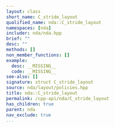 ```yaml
---
layout: class
short_name: C_stride_layout
qualified_name: nda::C_stride_layout
namespaces: [nda]
includer: nda/nda.hpp
brief: ""
desc: ""
methods: []
non_member_functions: []
example:
  desc: __MISSING__
  code: __MISSING__
see-also: []
signature: struct C_stride_layout
source: nda/layout/policies.hpp
title: nda::C_stride_layout
permalink: /cpp-api/nda/C_stride_layout
has_children: true
parent: nda
nav_exclude: true
...
```


